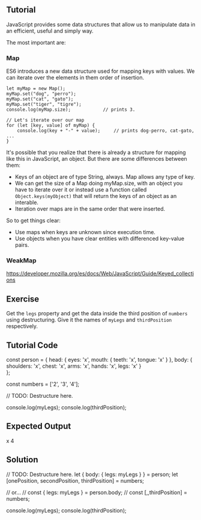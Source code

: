 Tutorial
--------

JavaScript provides some data structures that allow us to manipulate data in an efficient, useful and simply way.

The most important are:

### Map

ES6 introduces a new data structure used for mapping keys with values. We can iterate over the elements in them order of insertion.

    let myMap = new Map();
    myMap.set("dog", "perro");
    myMap.set("cat", "gato");
    myMap.set("tiger", "tigre");
    console.log(myMap.size);            // prints 3.

    // Let's iterate over our map
    for (let [key, value] of myMap) {
        console.log(key + "-" + value);     // prints dog-perro, cat-gato, ...
    }

It's possible that you realize that there is already a structure for mapping like this in JavaScript, an object. But there are some differences between them:

* Keys of an object are of type String, always. Map allows any type of key.
* We can get the size of a Map doing myMap.size, with an object you have to iterate over it or instead use a function called `Object.keys(myObject)` that will return the keys of an object as an interable.
* Iteration over maps are in the same order that were inserted.

So to get things clear: 
* Use maps when keys are unknown since execution time.
* Use objects when you have clear entities with differenced key-value pairs.

### WeakMap

https://developer.mozilla.org/es/docs/Web/JavaScript/Guide/Keyed_collections

Exercise
--------

Get the `legs` property and get the data inside the third position of `numbers` using destructuring. Give it the names of `myLegs` and `thirdPosition` respectively.

Tutorial Code
-------------

const person = {
    head: {
        eyes: 'x',
        mouth: {
            teeth: 'x',
            tongue: 'x'
        }
    },
    body: {
        shoulders: 'x',
        chest: 'x',
        arms: 'x',
        hands: 'x',
        legs: 'x'
    }   
};

const numbers = ['2', '3', '4'];

// TODO: Destructure here.

console.log(myLegs);
console.log(thirdPosition);

Expected Output
---------------

x
4

Solution
--------

// TODO: Destructure here.
let { body: { legs: myLegs } } = person;
let [onePosition, secondPosition, thirdPosition] = numbers;

// or...
// const { legs: myLegs } = person.body;
// const [,,thirdPosition] = numbers;

console.log(myLegs);
console.log(thirdPosition);